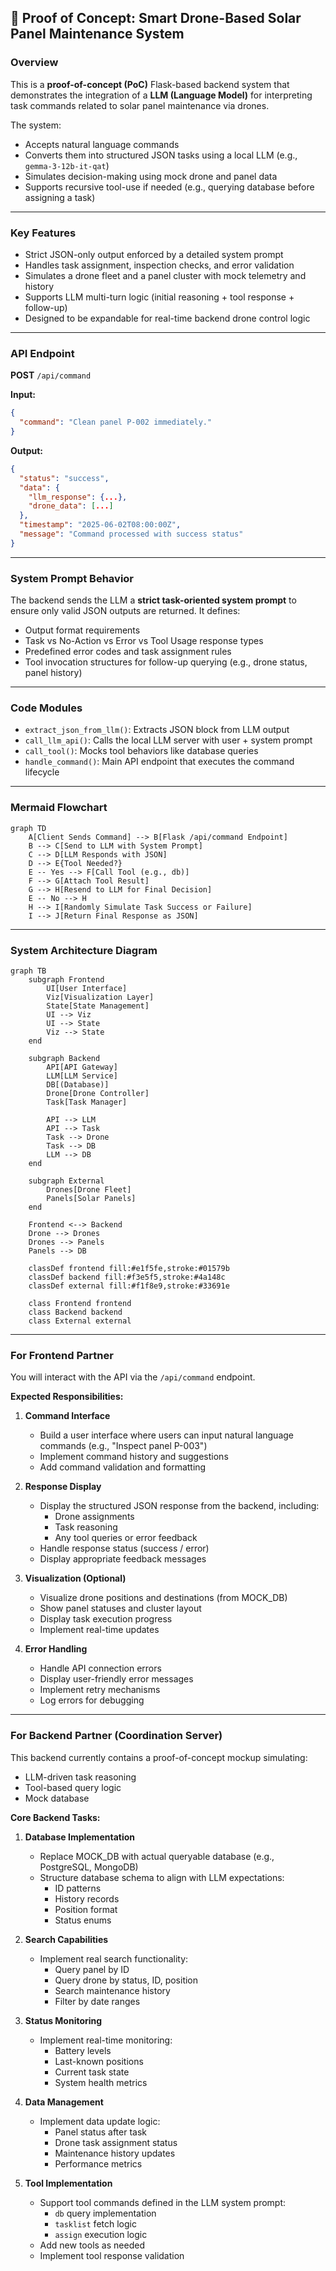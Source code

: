 ## 🧪 Proof of Concept: Smart Drone-Based Solar Panel Maintenance System

### Overview

This is a **proof-of-concept (PoC)** Flask-based backend system that demonstrates the integration of a **LLM (Language Model)** for interpreting task commands related to solar panel maintenance via drones.

The system:

- Accepts natural language commands
- Converts them into structured JSON tasks using a local LLM (e.g., `gemma-3-12b-it-qat`)
- Simulates decision-making using mock drone and panel data
- Supports recursive tool-use if needed (e.g., querying database before assigning a task)

---

### Key Features

- Strict JSON-only output enforced by a detailed system prompt
- Handles task assignment, inspection checks, and error validation
- Simulates a drone fleet and a panel cluster with mock telemetry and history
- Supports LLM multi-turn logic (initial reasoning + tool response + follow-up)
- Designed to be expandable for real-time backend drone control logic

---

### API Endpoint

**POST** `/api/command`

**Input:**

```json
{
  "command": "Clean panel P-002 immediately."
}
```

**Output:**

```json
{
  "status": "success",
  "data": {
    "llm_response": {...},
    "drone_data": [...]
  },
  "timestamp": "2025-06-02T08:00:00Z",
  "message": "Command processed with success status"
}
```

---

### System Prompt Behavior

The backend sends the LLM a **strict task-oriented system prompt** to ensure only valid JSON outputs are returned. It defines:

- Output format requirements
- Task vs No-Action vs Error vs Tool Usage response types
- Predefined error codes and task assignment rules
- Tool invocation structures for follow-up querying (e.g., drone status, panel history)

---

### Code Modules

- `extract_json_from_llm()`: Extracts JSON block from LLM output
- `call_llm_api()`: Calls the local LLM server with user + system prompt
- `call_tool()`: Mocks tool behaviors like database queries
- `handle_command()`: Main API endpoint that executes the command lifecycle

---

### Mermaid Flowchart

```mermaid
graph TD
    A[Client Sends Command] --> B[Flask /api/command Endpoint]
    B --> C[Send to LLM with System Prompt]
    C --> D[LLM Responds with JSON]
    D --> E{Tool Needed?}
    E -- Yes --> F[Call Tool (e.g., db)]
    F --> G[Attach Tool Result]
    G --> H[Resend to LLM for Final Decision]
    E -- No --> H
    H --> I[Randomly Simulate Task Success or Failure]
    I --> J[Return Final Response as JSON]
```

---

### System Architecture Diagram

```mermaid
graph TB
    subgraph Frontend
        UI[User Interface]
        Viz[Visualization Layer]
        State[State Management]
        UI --> Viz
        UI --> State
        Viz --> State
    end

    subgraph Backend
        API[API Gateway]
        LLM[LLM Service]
        DB[(Database)]
        Drone[Drone Controller]
        Task[Task Manager]

        API --> LLM
        API --> Task
        Task --> Drone
        Task --> DB
        LLM --> DB
    end

    subgraph External
        Drones[Drone Fleet]
        Panels[Solar Panels]
    end

    Frontend <--> Backend
    Drone --> Drones
    Drones --> Panels
    Panels --> DB

    classDef frontend fill:#e1f5fe,stroke:#01579b
    classDef backend fill:#f3e5f5,stroke:#4a148c
    classDef external fill:#f1f8e9,stroke:#33691e

    class Frontend frontend
    class Backend backend
    class External external
```

---

### For Frontend Partner

You will interact with the API via the `/api/command` endpoint.

**Expected Responsibilities:**

1. **Command Interface**

   - Build a user interface where users can input natural language commands (e.g., "Inspect panel P-003")
   - Implement command history and suggestions
   - Add command validation and formatting

2. **Response Display**

   - Display the structured JSON response from the backend, including:
     - Drone assignments
     - Task reasoning
     - Any tool queries or error feedback
   - Handle response status (success / error)
   - Display appropriate feedback messages

3. **Visualization (Optional)**

   - Visualize drone positions and destinations (from MOCK_DB)
   - Show panel statuses and cluster layout
   - Display task execution progress
   - Implement real-time updates

4. **Error Handling**
   - Handle API connection errors
   - Display user-friendly error messages
   - Implement retry mechanisms
   - Log errors for debugging

---

### For Backend Partner (Coordination Server)

This backend currently contains a proof-of-concept mockup simulating:

- LLM-driven task reasoning
- Tool-based query logic
- Mock database

**Core Backend Tasks:**

1. **Database Implementation**

   - Replace MOCK_DB with actual queryable database (e.g., PostgreSQL, MongoDB)
   - Structure database schema to align with LLM expectations:
     - ID patterns
     - History records
     - Position format
     - Status enums

2. **Search Capabilities**

   - Implement real search functionality:
     - Query panel by ID
     - Query drone by status, ID, position
     - Search maintenance history
     - Filter by date ranges

3. **Status Monitoring**

   - Implement real-time monitoring:
     - Battery levels
     - Last-known positions
     - Current task state
     - System health metrics

4. **Data Management**

   - Implement data update logic:
     - Panel status after task
     - Drone task assignment status
     - Maintenance history updates
     - Performance metrics

5. **Tool Implementation**

   - Support tool commands defined in the LLM system prompt:
     - `db` query implementation
     - `tasklist` fetch logic
     - `assign` execution logic
   - Add new tools as needed
   - Implement tool response validation
